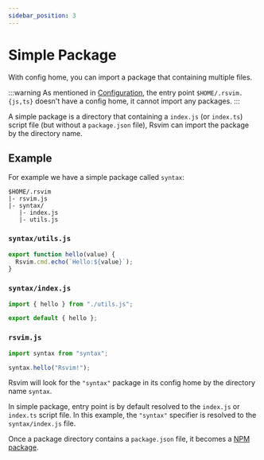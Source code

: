 ```yaml
---
sidebar_position: 3
---
```


# Simple Package

With config home, you can import a package that containing multiple files.

:::warning
As mentioned in [Configuration](./#homersvimjsts), the entry point `$HOME/.rsvim.{js,ts}` doesn't have a config home, it cannot import any packages.
:::

A simple package is a directory that containing a `index.js` (or `index.ts`) script file (but without a `package.json` file), Rsvim can import the package by the directory name.

## Example

For example we have a simple package called `syntax`:

```
$HOME/.rsvim
|- rsvim.js
|- syntax/
   |- index.js
   |- utils.js
```

### `syntax/utils.js`

```javascript
export function hello(value) {
  Rsvim.cmd.echo(`Hello:${value}`);
}
```

### `syntax/index.js`

```javascript
import { hello } from "./utils.js";

export default { hello };
```

### `rsvim.js`

```javascript {1}
import syntax from "syntax";

syntax.hello("Rsvim!");
```

Rsvim will look for the `"syntax"` package in its config home by the directory name `syntax`.

In simple package, entry point is by default resolved to the `index.js` or `index.ts` script file. In this example, the `"syntax"` specifier is resolved to the `syntax/index.js` file.

Once a package directory contains a `package.json` file, it becomes a [NPM package](./npm_package.md).

